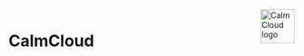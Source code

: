 <a href="https://github.com/adamvenord17/CalmCloud">
    <img src="./calmcloud_logo.png" alt="CalmCloud logo" title="CalmCloud" align="right" height="60px" />
</a>

# CalmCloud